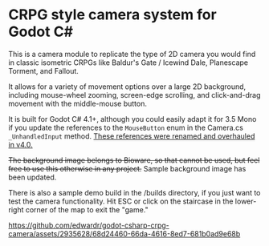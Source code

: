 # CRPG style camera system for Godot C#

This is a camera module to replicate the type of 2D camera you would find in classic isometric CRPGs like Baldur's Gate / Icewind Dale, Planescape Torment, and Fallout.

It allows for a variety of movement options over a large 2D background, including mouse-wheel zooming, screen-edge scrolling, and click-and-drag movement with the middle-mouse button.

It is built for Godot C# 4.1+, although you could easily adapt it for 3.5 Mono if you update the references to the `MouseButton` enum in the Camera.cs `_UnhandledInput` method. [These references were renamed and overhauled in v4.0.](https://docs.godotengine.org/en/3.5/classes/class_%40globalscope.html#enum-globalscope-buttonlist)

~~The background image belongs to Bioware, so that cannot be used, but feel free to use this otherwise in any project.~~ Sample background image has been updated. 

There is also a sample demo build in the /builds directory, if you just want to test the camera functionality. Hit ESC or click on the staircase in the lower-right corner of the map to exit the "game."

https://github.com/edwardr/godot-csharp-crpg-camera/assets/2935628/68d24460-66da-4616-8ed7-681b0ad9e68b

